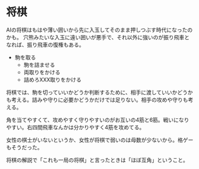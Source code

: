 # 将棋

AIの将棋はもはや薄い囲いから先に入玉してそのまま押しつぶす時代になったのかも。
穴熊みたいな入玉に遠い囲いが悪手で、それ以外に強いのが振り飛車となれば、振り飛車の復権もある。

- 駒を取る
  - 駒を詰ませる
  - 両取りをかける
  - 詰めろXXX取りをかける

将棋では、駒を切っていいかどうか判断するために、相手に渡していいかどうかも考える。詰みや守りに必要かどうかだけでは足りない。相手の攻めや守りも考える。

角を当てやすくて、攻めやすく守りやすいのがお互いの4筋と6筋。戦いになりやすい。右四間飛車なんかは分かりやすく4筋を攻めてる。

女性の棋士がいないというか、女性が将棋で弱いのは母数が少ないから。格ゲーもそうだった。

将棋の解説で「これも一局の将棋」と言ったときは「ほぼ互角」ということ。
